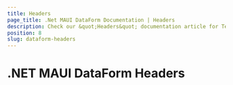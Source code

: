 ```yaml
---
title: Headers
page_title: .Net MAUI DataForm Documentation | Headers
description: Check our &quot;Headers&quot; documentation article for Telerik .NET MAUI DataForm control.
position: 8
slug: dataform-headers
---
```


# .NET MAUI DataForm Headers